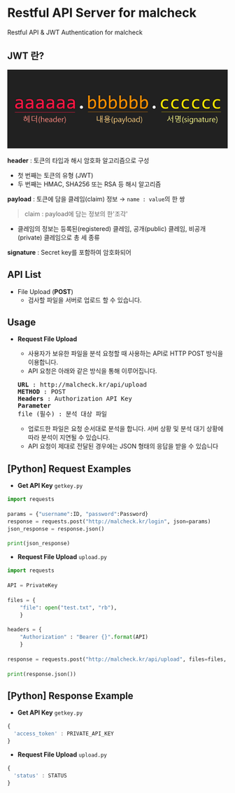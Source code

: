 # Restful API Server for malcheck

Restful API & JWT Authentication for malcheck

## JWT 란?
<p align=center>
  <img src="https://github.com/Xenia101/Restful-API-Server-for-malcheck/blob/master/img/jwt.png?raw=true">
</p>

**header** : 토큰의 타입과 해시 암호화 알고리즘으로 구성
- 첫 번째는 토큰의 유형 (JWT)
- 두 번째는 HMAC, SHA256 또는 RSA 등 해시 알고리즘 

**payload** : 토큰에 담을 클레임(claim) 정보 → `name : value`의 한 쌍
> claim : payload에 담는 정보의 한'조각' 
- 클레임의 정보는 등록된(registered) 클레임, 공개(public) 클레임, 비공개(private) 클레임으로 총 세 종류

**signature** : Secret key를 포함하여 암호화되어 

## API List
- File Upload (**POST**)
  - 검사할 파일을 서버로 업로드 할 수 있습니다.
  
## Usage
- **Request File Upload**
  - 사용자가 보유한 파일을 분석 요청할 때 사용하는 API로 HTTP POST 방식을 이용합니다.
  - API 요청은 아래와 같은 방식을 통해 이루어집니다.

  <pre>
  <strong>URL</strong> : http://malcheck.kr/api/upload
  <strong>METHOD</strong> : POST
  <strong>Headers</strong> : Authorization API Key
  <strong>Parameter</strong>
  file (필수) : 분석 대상 파일
  </pre>
  
  - 업로드한 파일은 요청 순서대로 분석을 합니다. 서버 상황 및 분석 대기 상황에 따라 분석이 지연될 수 있습니다.
  - API 요청이 제대로 전달된 경우에는 JSON 형태의 응답을 받을 수 있습니다
  
## [Python] Request Examples
- **Get API Key** `getkey.py`
```python
import requests

params = {"username":ID, "password":Password}
response = requests.post("http://malcheck.kr/login", json=params)
json_response = response.json()

print(json_response)
```

- **Request File Upload** `upload.py`
```python
import requests

API = PrivateKey

files = {
    "file": open("test.txt", "rb"),
    }

headers = {
    "Authorization" : "Bearer {}".format(API)
    }

response = requests.post("http://malcheck.kr/api/upload", files=files, headers=headers)

print(response.json())
```

## [Python] Response Example
- **Get API Key** `getkey.py`
```javascript
{
  'access_token' : PRIVATE_API_KEY
}
```

- **Request File Upload** `upload.py`
```javascript
{
  'status' : STATUS
}
```
